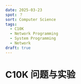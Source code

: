 ```yaml
---
date: 2025-03-23
spot: ？
sort: Computer Science
tags:
  - C10K
  - Network Programming
  - System Programming
  - Network
draft: true
---
```


# C10K 问题与实验
